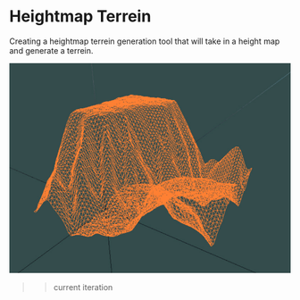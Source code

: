 # Heightmap Terrein

Creating a heightmap terrein generation tool that will take in a height map and generate a terrein.

![](oglhm1.jpg)
>> current iteration